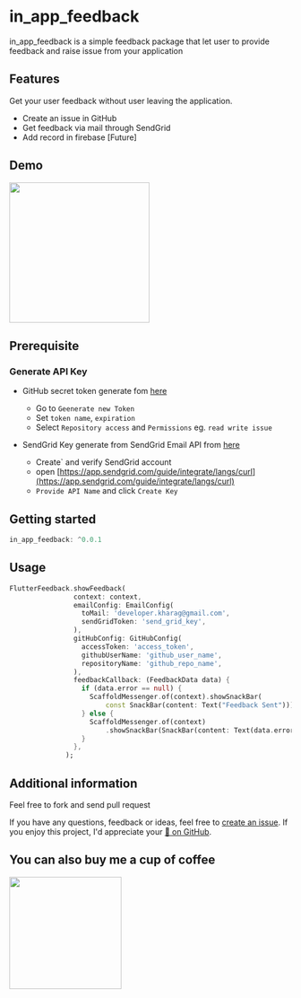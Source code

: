 # in_app_feedback
in_app_feedback is a simple feedback package that let user to provide feedback and raise issue from your application

## Features
Get your user feedback without user leaving the application.
* Create an issue in GitHub
* Get feedback via mail through SendGrid
* Add record in firebase [Future]   

## Demo
<img src="https://user-images.githubusercontent.com/25583737/206891217-9bec1f43-aa9b-46be-9ce0-ab4e9aba6aec.jpeg" width=250/>

## Prerequisite   
### Generate API Key
* GitHub secret token generate fom [here](https://github.com/settings/tokens?type=beta)   
  - Go to `Geenerate new Token`
  - Set `token name`, `expiration`
  - Select `Repository access` and `Permissions` eg. `read write issue`   
  
* SendGrid Key generate from SendGrid Email API from [here](https://app.sendgrid.com/guide/integrate)
  - Create` and verify SendGrid account
  - open [https://app.sendgrid.com/guide/integrate/langs/curl](https://app.sendgrid.com/guide/integrate/langs/curl)   
  - `Provide API Name` and click `Create Key`


## Getting started   

```dart
in_app_feedback: ^0.0.1

```

## Usage

```dart
FlutterFeedback.showFeedback(
                context: context,
                emailConfig: EmailConfig(
                  toMail: 'developer.kharag@gmail.com',
                  sendGridToken: 'send_grid_key',
                ),
                gitHubConfig: GitHubConfig(
                  accessToken: 'access_token',
                  githubUserName: 'github_user_name',
                  repositoryName: 'github_repo_name',
                ),
                feedbackCallback: (FeedbackData data) {
                  if (data.error == null) {
                    ScaffoldMessenger.of(context).showSnackBar(
                        const SnackBar(content: Text("Feedback Sent")));
                  } else {
                    ScaffoldMessenger.of(context)
                        .showSnackBar(SnackBar(content: Text(data.error!)));
                  }
                },
              );
```

## Additional information

Feel free to fork and send pull request

If you have any questions, feedback or ideas, feel free to [create an
issue](https://github.com/CodingWithTashi/in_app_feedback/issues/new). If you enjoy this
project, I'd appreciate your [🌟 on GitHub](https://github.com/CodingWithTashi/in_app_feedback/).

## You can also buy me a cup of coffee
<a href="https://www.buymeacoffee.com/codingwithtashi"><img src="https://cdn.buymeacoffee.com/buttons/v2/default-yellow.png" width=200px></a>
